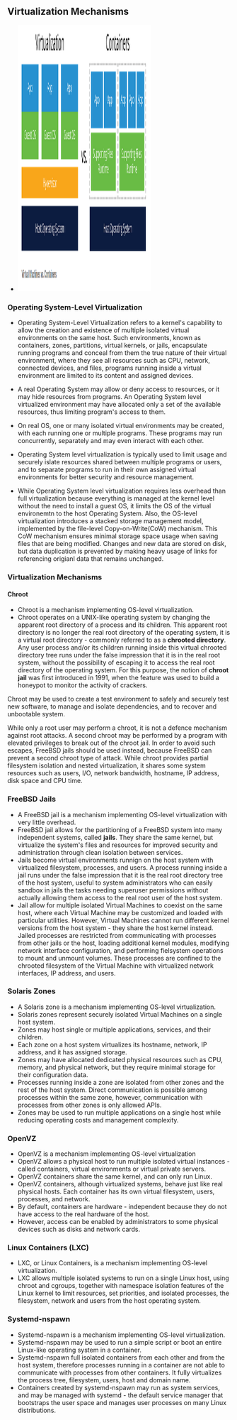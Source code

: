 ## Virtualization Mechanisms 


- <img src="https://github.com/samduk/cka-dream/blob/master/images/virtualization%20and%20containers.png" width="300" height="600">

### Operating System-Level Virtualization 
- Operating System-Level Virtualization refers to a kernel's capability to allow the creation and existence of multiple isolated virtual environments on the same host. Such environments, known as containers, zones, partitions, virtual kernels, or jails, encapsulate running programs and conceal from them the true nature of their virtual environment, where they see all resources such as CPU, network, connected devices, and files, programs running inside a virtual environment are limited to its content and assigned devices. 

- A real Operating System may allow or deny access to resources, or it may hide resources from programs. An Operating System level virtualized environment may have allocated only a set of the available resources, thus limiting program's access to them. 

- On real OS, one or many isolated virtual environments may be created, with each running one or multiple programs. These programs may run concurrently, separately and may even interact with each other. 

- Operating System level virtualization is typically used to limit usage and securely islate resources shared between multiple programs or users, and to separate programs to run in their own assigned virtual environments for better security and resource management. 

- While Operating System level virtualization requires less overhead than full virtualization because everything is managed at the kernel level without the need to install a guest OS, it limits the OS of the virtual environemtn to the host Operating System. Also, the OS-level virtualization introduces a stacked storage management model, implemented by the file-level Copy-on-Write(CoW) mechanism. This CoW mechanism ensures minimal storage space usage when saving files that are being modified. Changes and new data are stored on disk, but data duplication is prevented by making heavy usage of links for referencing origianl data that remains unchanged.

### Virtualization Mechanisms 

#### Chroot
- Chroot is a mechanism implementing OS-level virtualization. 
- Chroot operates on a UNIX-like operating system by changing the apparent root directory of a process and its children. This apparent root directory is no longer the real root directory of the operating system, it is a virtual root directory - commonly referred to as a <strong>chrooted directory</strong>. Any user process and/or its children running inside this virtual chrooted directory tree runs under the false impression that it is in the real root system, without the possibility of escaping it to access the real root directory of the operating system. For this purpose, the notion of <b>chroot jail</b> was first introduced in 1991, when the feature was used to build a honeypot to monitor the activity of crackers. 

Chroot may be used to create a test environment to safely and securely test new software, to manage and isolate dependencies, and to recover and unbootable system.

While only a root user may perform a chroot, it is not a defence mechanism against root attacks. A second chroot may be performed by a program with elevated privileges to break out of the chroot jail. In order to avoid such escapes, FreeBSD jails should be used instead, because FreeBSD can prevent a second chroot type of attack. While chroot provides partial filesystem isolation and nested virtualization, it shares some system resources such as users, I/O, network bandwidth, hostname, IP address, disk space and CPU time.


### FreeBSD Jails 
- A FreeBSD jail is a mechanism implementing OS-level virtualization with very little overhead. 
- FreeBSD jail allows for the partitioning of a FreeBSD system into many independent systems, called <b>jails</b>. They share the same kernel, but virtualize the system's files and resources for improved security and administration through clean isolation between services. 
- Jails become virtual environments runnign on the host system with virtualized filesystem, processes, and users. A process running inside a jail runs under the false impression that it is the real root directory tree of the host system, useful to system administrators who can easily sandbox in jails the tasks needing superuser permissions without actually allowing them access to the real root user of the host system. 
- Jail allow for multiple isolated Virtual Machines to coexist on the same host, where each Virtual Machine may be customized and loaded with particular utilities. However, Virtual Machines cannot run different kernel versions from the host system - they share the host kernel instead. Jailed processes are restricted from communicating with processes from other jails or the host, loading additional kernel modules, modifying network interface configuration, and performing fielsystem operations to mount and unmount volumes. These processes are confined to the chrooted filesystem of the Virtual Machine with virtualized network interfaces, IP address, and users. 

### Solaris Zones
- A Solaris zone is a mechanism implementing OS-level virtualization.
- Solaris zones represent securely isolated Virtual Machines on a single host system. 
- Zones may host single or multiple applications, services, and their children. 
- Each zone on a host system virtualizes its hostname, network, IP address, and it has assigned storage. 
- Zones may have allocated dedicated physical resources such as CPU, memory, and physical network, but they require minimal storage for their configuration data. 
- Processes running inside a zone are isolated from other zones and the rest of the host system. Direct communication is possible among processes within the same zone, however, communication with processes from other zones is only allowed APIs. 
- Zones may be used to run multiple applications on a single host while reducing operating costs and management complexity. 


### OpenVZ
- OpenVZ is a mechanism implementing OS-level virtualization
- OpenVZ allows a physical host to run multiple isolated virtual instances - called containers, virtual environments or virtual private servers. 
- OpenVZ containers share the same kernel, and can only run Linux. 
- OpenVZ containers, although virtualized systems, behave just like real physical hosts. Each container has its own virtual filesystem, users, processes, and network. 
- By default, containers are hardware - independent because they do not have access to the real hardware of the host.   
- However, access can be enabled by administrators to some physical devices such as disks and network cards.

### Linux Containers (LXC)
- LXC, or Linux Containers, is a mechanism implementing OS-level virtualization.
- LXC allows multiple isolated systems to run on a single Linux host, using chroot and cgroups, together with namespace isolation features of the Linux kernel to limit resources, set priorities, and isolated processes, the filesystem, network and users from the host operating system. 

### Systemd-nspawn
- Systemd-nspawn is a mechanism implementing OS-level virtualization.
- Systemd-nspawn may be used to run a simple script or boot an entire Linux-like operating system in a container. 
- Systemd-nspawn full isolated containers from each other and from the host system, therefore processes running in a container are not able to communicate with processes from other containers. It fully virtualizes the process tree, filesystem, users, host and domain name. 
- Containers created by systemd-nspawn may run as system services, and may be managed with systemd - the default service manager that bootstraps the user space and manages user processes on many Linux distributions. 

 













 
